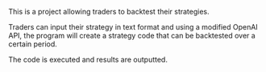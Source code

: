 This is a project allowing traders to backtest their strategies. 

Traders can input their strategy in text format and using a modified OpenAI API, the program will create a strategy code that can be backtested over a certain period.

The code is executed and results are outputted. 
